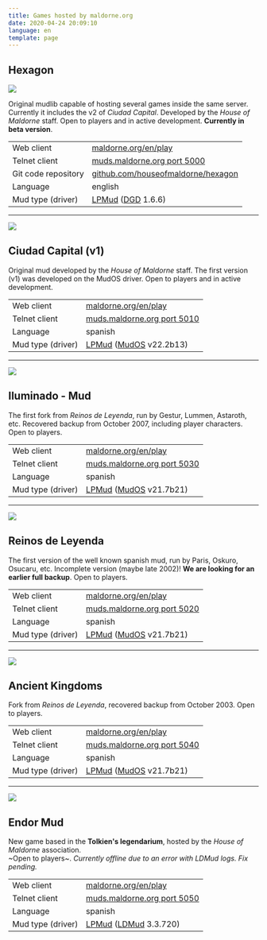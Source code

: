 ```yaml
---
title: Games hosted by maldorne.org
date: 2020-04-24 20:09:10
language: en
template: page
---
```


## Hexagon

![](/images/hexagon_logo.png)

Original mudlib capable of hosting several games inside the same server. Currently it includes the v2 of *Ciudad Capital*. Developed by the _House of Maldorne_ staff. Open to players and in active development. **Currently in beta version**.

|   |   |
| - | - |
| Web client          | [maldorne.org/en/play](https://maldorne.org/en/play?port=5000) |
| Telnet client       | [muds.maldorne.org port 5000](telnet://muds.maldorne.org:5000) |
| Git code repository | [github.com/houseofmaldorne/hexagon](https://github.com/houseofmaldorne/hexagon) |
| Language            | english |
| Mud type (driver)   | [LPMud](https://en.wikipedia.org/wiki/LPMud) ([DGD](https://en.wikipedia.org/wiki/Dworkin%27s_Game_Driver) 1.6.6) |

---

![](/images/ciudadcapital_logo.png)

## Ciudad Capital (v1)

Original mud developed by the _House of Maldorne_ staff. The first version (v1) was developed on the MudOS driver. Open to players and in active development.  

|   |   |
| - | - |
| Web client          | [maldorne.org/en/play](https://maldorne.org/en/play?port=5010) |
| Telnet client       | [muds.maldorne.org port 5010](telnet://muds.maldorne.org:5010) |
| Language            | spanish |
| Mud type (driver)   | [LPMud](https://en.wikipedia.org/wiki/LPMud) ([MudOS](https://en.wikipedia.org/wiki/MudOS) v22.2b13) |

---

![](/images/iluminado_logo.png)

## Iluminado - Mud

The first fork from _Reinos de Leyenda_, run by Gestur, Lummen, Astaroth, etc. Recovered backup from October 2007, including player characters. Open to players.  

|   |   |
| - | - |
| Web client          | [maldorne.org/en/play](https://maldorne.org/en/play?port=5030)  |
| Telnet client       | [muds.maldorne.org port 5030](telnet://muds.maldorne.org:5030) |
| Language            | spanish |
| Mud type (driver)   | [LPMud](https://en.wikipedia.org/wiki/LPMud) ([MudOS](https://en.wikipedia.org/wiki/MudOS) v21.7b21) |

---

![](/images/rl_logo.png)

## Reinos de Leyenda

The first version of the well known spanish mud, run by Paris, Oskuro, Osucaru, etc. Incomplete version (maybe late 2002)! **We are looking for an earlier full backup**. Open to players.  

|   |   |
| - | - |
| Web client          | [maldorne.org/en/play](https://maldorne.org/en/play?port=5020)  |
| Telnet client       | [muds.maldorne.org port 5020](telnet://muds.maldorne.org:5020) |
| Language            | spanish |
| Mud type (driver)   | [LPMud](https://en.wikipedia.org/wiki/LPMud) ([MudOS](https://en.wikipedia.org/wiki/MudOS) v21.7b21) |

---

![](/images/ak_logo.png)

## Ancient Kingdoms

Fork from _Reinos de Leyenda_, recovered backup from October 2003\. Open to players.  

|   |   |
| - | - |
| Web client          | [maldorne.org/en/play](https://maldorne.org/en/play?port=5040)  |
| Telnet client       | [muds.maldorne.org port 5040](telnet://muds.maldorne.org:5040) |
| Language            | spanish |
| Mud type (driver)   | [LPMud](https://en.wikipedia.org/wiki/LPMud) ([MudOS](https://en.wikipedia.org/wiki/MudOS) v21.7b21) |

---

![](/images/endor_logo.png)

## Endor Mud

New game based in the **Tolkien's legendarium**, hosted by the _House of Maldorne_ association.  
~Open to players~. *Currently offline due to an error with LDMud logs. Fix pending.*

|   |   |
| - | - |
| Web client          | [maldorne.org/en/play](https://maldorne.org/en/play?port=5050)  |
| Telnet client       | [muds.maldorne.org port 5050](telnet://muds.maldorne.org:5050) |
| Language            | spanish |
| Mud type (driver)   | [LPMud](https://en.wikipedia.org/wiki/LPMud) ([LDMud](http://www.ldmud.eu/) 3.3.720) |
